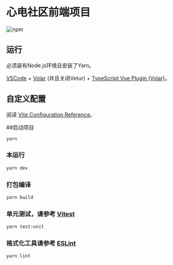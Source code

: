 # 心电社区前端项目

![npm](https://img.shields.io/github/package-json/v/LightningLion-Studio/Vue3?color=red&filename=package.json&label=Project%20Version&logo=npm)



## 运行

必须装有Node.js环境且安装了Yarn。

[VSCode](https://code.visualstudio.com/) + [Volar](https://marketplace.visualstudio.com/items?itemName=Vue.volar) (并且关闭Vetur) + [TypeScript Vue Plugin (Volar)](https://marketplace.visualstudio.com/items?itemName=Vue.vscode-typescript-vue-plugin)。

## 自定义配置

阅读 [Vite Configuration Reference](https://vitejs.dev/config/)。

##启动项目

```sh
yarn
```

### 本运行

```sh
yarn dev
```

### 打包编译

```sh
yarn build
```

### 单元测试，请参考 [Vitest](https://vitest.dev/)

```sh
yarn test:unit
```

### 格式化工具请参考 [ESLint](https://eslint.org/)

```sh
yarn lint
```

